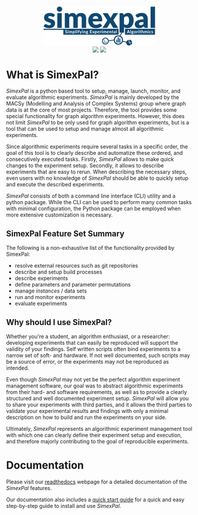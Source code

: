 <p align="center">
  <img width="60%" src="docs/logo/logo.png" alt="simexpal - Simplifying Experimental Algorithmics"><br>
  <a href="https://github.com/hu-macsy/simexpal/actions"><img src="https://github.com/hu-macsy/simexpal/actions/workflows/ci.yml/badge.svg"></a>
  <a href="https://badge.fury.io/py/simexpal"><img src="https://badge.fury.io/py/simexpal.svg"></a>
</p>

# What is SimexPal? 

_SimexPal_ is a python based tool to setup, manage, launch, monitor, and
evaluate algorithmic experiments. _SimexPal_ is mainly developed by the MACSy
(Modelling and Analysis of Complex Systems) group where graph data is at the
core of most projects. Therefore, the tool provides some special functionality
for graph algorithm experiments. However, this does not limit _SimexPal_ to be
only used for graph algorithm experiments, but is a tool that can be used to
setup and manage almost all algorithmic experiments. 

Since algorithmic experiments require several tasks in a specific order, the
goal of this tool is to clearly describe and automatize these ordered, and
consecutively executed tasks. Firstly, _SimexPal_ allows to make quick changes
to the experiment setup. Secondly, it allows to describe experiments that are
easy to rerun. When describing the necessary steps, even users with no knowledge
of _SimexPal_ should be able to quickly setup and execute the described
experiments.

_SimexPal_ consists of both a command line interface (CLI) utility and a python
package. While the CLI can be used to perform many common tasks with minimal
configuration, the Python package can be employed when more extensive
customization is necessary.

## SimexPal Feature Set Summary

The following is a non-exhaustive list of the functionality provided by
SimexPal:

- resolve external resources such as git repositories
- describe and setup build processes
- describe experiments
- define parameters and parameter permutations
- manage _instances_ / data sets
- run and monitor experiments
- evaluate experiments

## Why should I use SimexPal?

Whether you're a student, an algorithm enthusiast, or a researcher: developing
experiments that can easily be reproduced will support the validity of your
findings. Self written scripts often bind experiments to a narrow set of soft-
and hardware. If not well documented, such scripts may be a source of error, or
the experiments may not be reproduced as intended.

Even though _SimexPal_ may not yet be the perfect algorithm experiment
management software, our goal was to abstract algorithmic experiments from their
hard- and software requirements, as well as to provide a clearly structured and
well documented experiment setup. _SimexPal_ will allow you to share your
experiments with third parties, and it allows the third parties to validate your
experimental results and findings with only a minimal description on how to
build and run the experiments on your side.

Ultimately, _SimexPal_ represents an algorithmic experiment management tool with
which one can clearly define their experiment setup and execution, and therefore
majorly contributing to the goal of reproducible experiments.  

# Documentation

Please visit our [readthedocs](https://simexpal.readthedocs.io) webpage for a
detailed documentation of the _SimexPal_ features.

Our documentation also includes a [quick start
guide](https://simexpal.readthedocs.io/en/latest/quick_start.html) for a quick
and easy step-by-step guide to install and use _SimexPal_.

